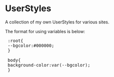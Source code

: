 # UserStyles
A collection of my own UserStyles for various sites.

The format for using variables is below:
 
 <pre>
 :root{
 --bgcolor:#000000;
 }
 
 body{
 background-color:var(--bgcolor);
 }
 </pre>
